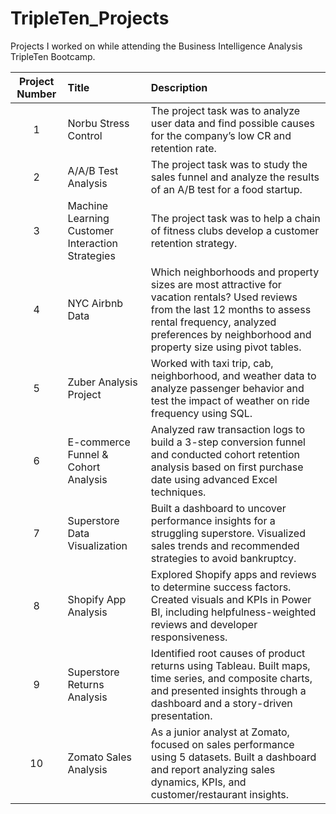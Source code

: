 # TripleTen_Projects
Projects I worked on while attending the Business Intelligence Analysis  TripleTen Bootcamp.


| Project Number | Title | Description |
| :------------: | :----- | :---------- |
| 1 | Norbu Stress Control | The project task was to analyze user data and find possible causes for the company’s low CR and retention rate. |
| 2 | A/A/B Test Analysis | The project task was to study the sales funnel and analyze the results of an A/B test for a food startup. |
| 3 | Machine Learning Customer Interaction Strategies | The project task was to help a chain of fitness clubs develop a customer retention strategy. |
| 4 | NYC Airbnb Data | Which neighborhoods and property sizes are most attractive for vacation rentals? Used reviews from the last 12 months to assess rental frequency, analyzed preferences by neighborhood and property size using pivot tables. |
| 5 | Zuber Analysis Project | Worked with taxi trip, cab, neighborhood, and weather data to analyze passenger behavior and test the impact of weather on ride frequency using SQL. |
| 6 | E-commerce Funnel & Cohort Analysis | Analyzed raw transaction logs to build a 3-step conversion funnel and conducted cohort retention analysis based on first purchase date using advanced Excel techniques. |
| 7 | Superstore Data Visualization | Built a dashboard to uncover performance insights for a struggling superstore. Visualized sales trends and recommended strategies to avoid bankruptcy. |
| 8 | Shopify App Analysis | Explored Shopify apps and reviews to determine success factors. Created visuals and KPIs in Power BI, including helpfulness-weighted reviews and developer responsiveness. |
| 9 | Superstore Returns Analysis | Identified root causes of product returns using Tableau. Built maps, time series, and composite charts, and presented insights through a dashboard and a story-driven presentation. |
| 10 | Zomato Sales Analysis | As a junior analyst at Zomato, focused on sales performance using 5 datasets. Built a dashboard and report analyzing sales dynamics, KPIs, and customer/restaurant insights. | 
